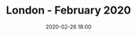 ---
templateKey: 'event-page'
eventId: 37428416-19C8-4A29-9D80-8470C224E945
title: London - February 2020
sup: It's 2020 - London’s Sitecore Technical User Group is back! Join us for the first London Technical User Group of the year
date: 2020-02-26 18:00
dateConfirmed: true
sponsors: Avanade
venue:
  name: Avanade
  address: 30 Cannon Street
  position: 51.512350,-0.094488
  details: 
agenda:
  - agenda-item:
    time: "18:00"
    value: Arrival and networking
  - talk:
    time: "18:30"
    who: Julius Angwenyi, Senior Consultant @ Avanade
    intro: TBC
    description:
  - talk:
    time: "19:00"
    who: Jeremy Davis, Solution Architect @ Kagool
    intro: TBC
    description:
  - agenda-item:
    time: "19:30"
    value: Break
  - talk:
    time: "20:00"
    who: Richard James, Technology Lead @ Nationwide Building Society
    intro: TBC
    description:
  - agenda-item:
    time: "20:30"
    value: Networking
meta:
  metaTitle: Sitecore User Group - London February 2020 -  Avanade 
  metaDescription: London’s Technical User Group is back in 2020!
  metaKeywords: sitecore, user group, london, avanade
---